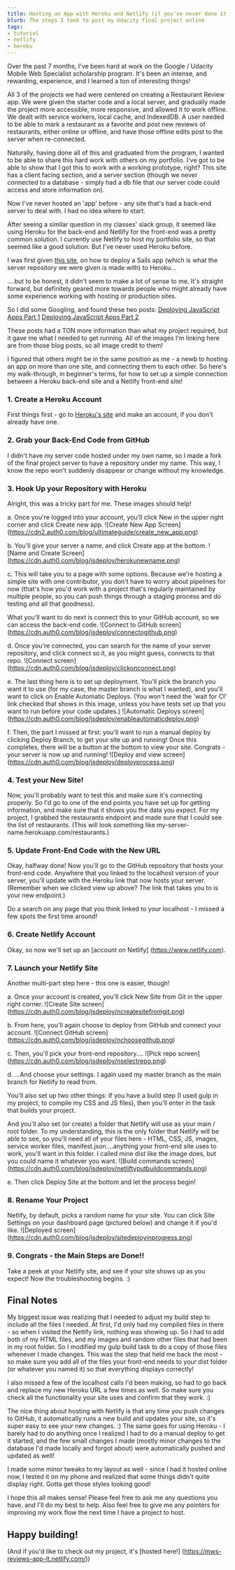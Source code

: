 ```yaml
---
title: Hosting an App with Heroku and Netlify (if you've never done it before)
blurb: The steps I took to post my Udacity final project online
tags: 
- tutorial
- netlify
- heroku
---
```


Over the past 7 months, I've been hard at work on the Google / Udacity Mobile Web Specialist scholarship program. It's been an intense, and rewarding, experience, and I learned a ton of interesting things!

All 3 of the projects we had were centered on creating a Restaurant Review app. We were given the starter code and a local server, and gradually made the project more accessible, more responsive, and allowed it to work offline. We dealt with service workers, local cache, and IndexedDB. A user needed to be able to mark a restaurant as a favorite and post new reviews of restaurants, either online or offline, and have those offline edits post to the server when re-connected.

Naturally, having done all of this and graduated from the program, I wanted to be able to share this hard work with others on my portfolio. I've got to be able to show that I got this to work with a working prototype, right?  This site has a client facing section, and a server section (though we never connected to a database - simply had a db file that our server code could access and store information on).

Now I've never hosted an 'app' before - any site that's had a back-end server to deal with. I had no idea where to start.

After seeing a similar question in my classes' slack group, it seemed like using Heroku for the back-end and Netlify for the front-end was a pretty common solution. I currently use Netlify to host my portfolio site, so that seemed like a good solution. But I've never used Heroku before.

I was first given [this site](https://sailsjs.com/documentation/concepts/deployment/hosting), on how to deploy a Sails app (which is what the server repository we were given is made with) to Heroku...

....but to be honest, it didn't seem to make a lot of sense to me. It's straight forward, but definitely geared more towards people who might already have some experience working with hosting or production sites.

So I did some Googling, and found these two posts:
[Deploying JavaScript Apps Part 1](https://auth0.com/blog/the-complete-guide-to-deploying-javascript-applications-part-1)
[Deploying JavaScript Apps Part 2](https://auth0.com/blog/deploying-javascript-apps-part-2)

These posts had a TON more information than what my project required, but it gave me what I needed to get running. All of the images I'm linking here are from those blog posts, so all image credit to them!

I figured that others might be in the same position as me - a newb to hosting an app on more than one site, and connecting them to each other. So here's my walk-through, in beginner's terms, for how to set up a simple connection between a Heroku back-end site and a Netlify front-end site!

### 1. Create a Heroku Account

First things first - go to [Heroku's site](https://www.heroku.com) and make an account, if you don't already have one.

### 2. Grab your Back-End Code from GitHub

I didn't have my server code hosted under my own name, so I made a fork of the final project server to have a repository under my name. This way, I know the repo won't suddenly disappear or change without my knowledge.

### 3. Hook Up your Repository with Heroku

Alright, this was a tricky part for me. These images should help!

a. Once you're logged into your account, you'll click New in the upper right corner and click Create new app.
![Create New App Screen] (<https://cdn2.auth0.com/blog/ultimateguide/create_new_app.png>)

b. You'll give your server a name, and click Create app at the bottom.
![Name and Create Screen] (<https://cdn.auth0.com/blog/jsdeploy/herokunewname.png>)

c. This will take you to a page with some options. Because we're hosting a simple site with one contributor, you don't have to worry about pipelines for now (that's how you'd work with a project that's regularly maintained by multiple people, so you can push things through a staging process and do testing and all that goodness).

What you'll want to do next is connect this to your GitHub account, so we can access the back-end code.
![Connect to GitHub screen] (<https://cdn.auth0.com/blog/jsdeploy/connectogithub.png>)

d. Once you're connected, you can search for the name of your server repository, and click connect so it, as you might guess, connects to that repo.
![Connect screen] (<https://cdn.auth0.com/blog/jsdeploy/clickonconnect.png>)

e. The last thing here is to set up deployment. You'll pick the branch you want it to use (for my case, the master branch is what I wanted), and you'll want to click on Enable Automatic Deploys. (You won't need the 'wait for CI' link checked that shows in this image, unless you have tests set up that you want to run before your code updates.)
![Automatic Deploys screen] (<https://cdn.auth0.com/blog/jsdeploy/enableautomaticdeploy.png>)

f. Then, the part I missed at first: you'll want to run a manual deploy by clicking Deploy Branch, to get your site up and running! Once this completes, there will be a button at the bottom to view your site. Congrats - your server is now up and running!
![Deploy and view screen] (<https://cdn.auth0.com/blog/jsdeploy/deployprocess.png>)

### 4. Test your New Site!

Now, you'll probably want to test this and make sure it's connecting properly. So I'd go to one of the end points you have set up for getting information, and make sure that it shows you the data you expect. For my project, I grabbed the restaurants endpoint and made sure that I could see the list of restaurants. (This will look something like my-server-name.herokuapp.com/restaurants.)

### 5. Update Front-End Code with the New URL

Okay, halfway done! Now you'll go to the GitHub repository that hosts your front-end code. Anywhere that you linked to the localhost version of your server, you'll update with the Heroku link that now hosts your server. (Remember when we clicked view up above? The link that takes you to is your new endpoint.)

Do a search on any page that you think linked to your localhost - I missed a few spots the first time around!

### 6. Create Netlify Account

Okay, so now we'll set up an [account on Netlify] (<https://www.netlify.com>).

### 7. Launch your Netlify Site

Another multi-part step here - this one is easier, though!

a. Once your account is created, you'll click New Site from Git in the upper right corner.
![Create Site screen] (<https://cdn.auth0.com/blog/jsdeploy/ncreatesitefromgit.png>)

b. From here, you'll again choose to deploy from GitHub and connect your account.
![Connect GitHub screen] (<https://cdn.auth0.com/blog/jsdeploy/nchoosegithub.png>)

c. Then, you'll pick your front-end repository....
![Pick repo screen] (<https://cdn.auth0.com/blog/jsdeploy/nselectrepo.png>)

d. ...And choose your settings. I again used my master branch as the main branch for Netlify to read from.

You'll also set up two other things:
If you have a build step (I used gulp in my project, to compile my CSS and JS files), then you'll enter in the task that builds your project.

And you'll also set (or create) a folder that Netlify will use as your main / root folder. To my understanding, this is the only folder that Netlify will be able to see, so you'll need all of your files here - HTML, CSS, JS, images, service worker files, manifest.json....anything your front-end site uses to work, you'll want in this folder. I called mine dist like the image does, but you could name it whatever you want.
![Build commands screen] (<https://cdn.auth0.com/blog/jsdeploy/netliftyputbuildcommands.png>)

e. Then click Deploy Site at the bottom and let the process begin!

### 8. Rename Your Project

Netlify, by default, picks a random name for your site. You can click Site Settings on your dashboard page (pictured below) and change it if you'd like.
![Deployed screen] (<https://cdn.auth0.com/blog/jsdeploy/sitedeployinprogress.png>)

### 9. Congrats - the Main Steps are Done!!

Take a peek at your Netlify site, and see if your site shows up as you expect! Now the troubleshooting begins. :)

## Final Notes

My biggest issue was realizing that I needed to adjust my build step to include all the files I needed. At first, I'd only had my compiled files in there - so when I visited the Netlify link, nothing was showing up. So I had to add both of my HTML files, and my images and random other files that had been in my root folder. So I modified my gulp build task to do a copy of those files whenever I made changes. This was the step that held me back the most - so make sure you add all of the files your front-end needs to your dist folder (or whatever you named it) so that everything displays correctly!

I also missed a few of the localhost calls I'd been making, so had to go back and replace my new Heroku URL a few times as well. So make sure you check all the functionality your site uses and confirm that they work. :)

The nice thing about hosting with Netlify is that any time you push changes to GitHub, it automatically runs a new build and updates your site, so it's super easy to see your new changes. :) The same goes for using Heroku - I barely had to do anything once I realized I had to do a manual deploy to get it started, and the few small changes I made (mostly minor changes to the database I'd made locally and forgot about) were automatically pushed and updated as well!

I made some minor tweaks to my layout as well - since I had it hosted online now, I tested it on my phone and realized that some things didn't quite display right. Gotta get those styles looking good!

I hope this all makes sense! Please feel free to ask me any questions you have, and I'll do my best to help. Also feel free to give me any pointers for improving my work flow the next time I have a project to host.

## Happy building!

(And if you'd like to check out my project, it's [hosted here!] (<https://mws-reviews-app-lt.netlify.com/>))
